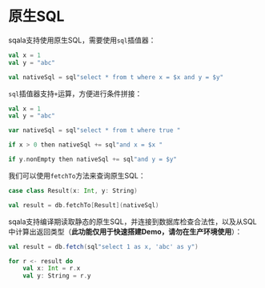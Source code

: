 # 原生SQL

sqala支持使用原生SQL，需要使用`sql`插值器：

```scala
val x = 1
val y = "abc"

val nativeSql = sql"select * from t where x = $x and y = $y"
```

`sql`插值器支持`+`运算，方便进行条件拼接：

```scala
val x = 1
val y = "abc"

var nativeSql = sql"select * from t where true "

if x > 0 then nativeSql += sql"and x = $x "

if y.nonEmpty then nativeSql += sql"and y = $y"
```

我们可以使用`fetchTo`方法来查询原生SQL：

```scala
case class Result(x: Int, y: String)

val result = db.fetchTo[Result](nativeSql)
```

sqala支持编译期读取静态的原生SQL，并连接到数据库检查合法性，以及从SQL中计算出返回类型（**此功能仅用于快速搭建Demo，请勿在生产环境使用**）：

```scala
val result = db.fetch(sql"select 1 as x, 'abc' as y")

for r <- result do
    val x: Int = r.x
    val y: String = r.y
```